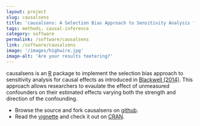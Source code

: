 ```yaml
---
layout: project
slug: causalsens
title: 'causalsens: A Selection Bias Approach to Sensitivity Analysis for Causal Effects'
tags: methods, causal-inference
category: software
permalink: /software/causalsens
link: /software/causalsens
image: '/images/highwire.jpg'
image-alt: 'Are your results teetering?'
---
```


causalsens is an [R][] package to implement the selection bias approach to sensitivity analysis for causal effects as introduced in [Blackwell (2014)][senspaper]. This approach allows researchers to evaulate the effect of unmeasured confounders on their estimated effects varying both the strength and direction of the confounding. 

* Browse the source and fork causalsens on [github][].
* Read the [vignette][] and check it out on [CRAN][].

[R]: http://www.r-project.org
[github]: https://github.com/mattblackwell/causalsens
[senspaper]: http://pan.oxfordjournals.org/cgi/reprint/mpt006?ijkey=IstLH0KYWM4sVCe&keytype=ref
[CRAN]: http://cran.r-project.org/web/packages/causalsens/
[vignette]: http://cran.r-project.org/web/packages/causalsens/vignettes/causalsens.pdf
